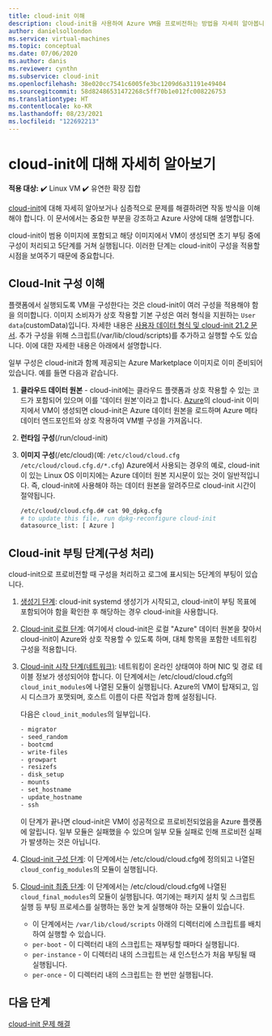 ```yaml
---
title: cloud-init 이해
description: cloud-init을 사용하여 Azure VM을 프로비전하는 방법을 자세히 알아봅니다.
author: danielsollondon
ms.service: virtual-machines
ms.topic: conceptual
ms.date: 07/06/2020
ms.author: danis
ms.reviewer: cynthn
ms.subservice: cloud-init
ms.openlocfilehash: 38e020cc7541c6005fe3bc1209d6a31191e49404
ms.sourcegitcommit: 58d82486531472268c5ff70b1e012fc008226753
ms.translationtype: HT
ms.contentlocale: ko-KR
ms.lasthandoff: 08/23/2021
ms.locfileid: "122692213"
---
```

# <a name="diving-deeper-into-cloud-init"></a>cloud-init에 대해 자세히 알아보기

**적용 대상:** :heavy_check_mark: Linux VM :heavy_check_mark: 유연한 확장 집합 

[cloud-init](https://cloudinit.readthedocs.io/en/latest/index.html)에 대해 자세히 알아보거나 심층적으로 문제를 해결하려면 작동 방식을 이해해야 합니다. 이 문서에서는 중요한 부분을 강조하고 Azure 사양에 대해 설명합니다.

cloud-init이 범용 이미지에 포함되고 해당 이미지에서 VM이 생성되면 초기 부팅 중에 구성이 처리되고 5단계를 거쳐 실행됩니다. 이러한 단계는 cloud-init이 구성을 적용할 시점을 보여주기 때문에 중요합니다. 


## <a name="understand-cloud-init-configuration"></a>Cloud-Init 구성 이해
플랫폼에서 실행되도록 VM을 구성한다는 것은 cloud-init이 여러 구성을 적용해야 함을 의미합니다. 이미지 소비자가 상호 작용할 기본 구성은 여러 형식을 지원하는 `User data`(customData)입니다. 자세한 내용은 [사용자 데이터 형식 및 cloud-init 21.2 문서](https://cloudinit.readthedocs.io/en/latest/topics/format.html#user-data-formats). 추가 구성을 위해 스크립트(/var/lib/cloud/scripts)를 추가하고 실행할 수도 있습니다. 이에 대한 자세한 내용은 아래에서 설명합니다.

일부 구성은 cloud-init과 함께 제공되는 Azure Marketplace 이미지로 이미 준비되어 있습니다. 예를 들면 다음과 같습니다.

1. **클라우드 데이터 원본** - cloud-init에는 클라우드 플랫폼과 상호 작용할 수 있는 코드가 포함되어 있으며 이를 '데이터 원본'이라고 합니다. [Azure](https://cloudinit.readthedocs.io/en/latest/topics/datasources/azure.html#azure)의 cloud-init 이미지에서 VM이 생성되면 cloud-init은 Azure 데이터 원본을 로드하며 Azure 메타데이터 엔드포인트와 상호 작용하여 VM별 구성을 가져옵니다.
2. **런타임 구성**(/run/cloud-init)
3. **이미지 구성**(/etc/cloud)(예: `/etc/cloud/cloud.cfg` `/etc/cloud/cloud.cfg.d/*.cfg`) Azure에서 사용되는 경우의 예로, cloud-init이 있는 Linux OS 이미지에는 Azure 데이터 원본 지시문이 있는 것이 일반적입니다. 즉, cloud-init에 사용해야 하는 데이터 원본을 알려주므로 cloud-init 시간이 절약됩니다.

   ```bash
   /etc/cloud/cloud.cfg.d# cat 90_dpkg.cfg
   # to update this file, run dpkg-reconfigure cloud-init
   datasource_list: [ Azure ]
   ```


## <a name="cloud-init-boot-stages-processing-configuration"></a>Cloud-init 부팅 단계(구성 처리)

cloud-init으로 프로비전할 때 구성을 처리하고 로그에 표시되는 5단계의 부팅이 있습니다.

1. [생성기 단계](https://cloudinit.readthedocs.io/en/latest/topics/boot.html#generator): cloud-init systemd 생성기가 시작되고, cloud-init이 부팅 목표에 포함되어야 함을 확인한 후 해당하는 경우 cloud-init을 사용합니다. 

2. [Cloud-init 로컬 단계](https://cloudinit.readthedocs.io/en/latest/topics/boot.html#local): 여기에서 cloud-init은 로컬 "Azure" 데이터 원본을 찾아서 cloud-init이 Azure와 상호 작용할 수 있도록 하며, 대체 항목을 포함한 네트워킹 구성을 적용합니다.

3. [Cloud-init 시작 단계(네트워크)](https://cloudinit.readthedocs.io/en/latest/topics/boot.html#network): 네트워킹이 온라인 상태여야 하며 NIC 및 경로 테이블 정보가 생성되어야 합니다. 이 단계에서는 /etc/cloud/cloud.cfg의 `cloud_init_modules`에 나열된 모듈이 실행됩니다. Azure의 VM이 탑재되고, 임시 디스크가 포맷되며, 호스트 이름이 다른 작업과 함께 설정됩니다.

   다음은 `cloud_init_modules`의 일부입니다.
   
   ```bash
   - migrator
   - seed_random
   - bootcmd
   - write-files
   - growpart
   - resizefs
   - disk_setup
   - mounts
   - set_hostname
   - update_hostname
   - ssh
   ```
   
   이 단계가 끝나면 cloud-init은 VM이 성공적으로 프로비전되었음을 Azure 플랫폼에 알립니다. 일부 모듈은 실패했을 수 있으며 일부 모듈 실패로 인해 프로비전 실패가 발생하는 것은 아닙니다.

4. [Cloud-init 구성 단계](https://cloudinit.readthedocs.io/en/latest/topics/boot.html#config): 이 단계에서는 /etc/cloud/cloud.cfg에 정의되고 나열된 `cloud_config_modules`의 모듈이 실행됩니다.


5. [Cloud-init 최종 단계](https://cloudinit.readthedocs.io/en/latest/topics/boot.html#final): 이 단계에서는 /etc/cloud/cloud.cfg에 나열된 `cloud_final_modules`의 모듈이 실행됩니다. 여기에는 패키지 설치 및 스크립트 실행 등 부팅 프로세스를 실행하는 동안 늦게 실행해야 하는 모듈이 있습니다. 

   -   이 단계에서는 `/var/lib/cloud/scripts` 아래의 디렉터리에 스크립트를 배치하여 실행할 수 있습니다.
   - `per-boot` - 이 디렉터리 내의 스크립트는 재부팅할 때마다 실행됩니다.
   - `per-instance` - 이 디렉터리 내의 스크립트는 새 인스턴스가 처음 부팅될 때 실행됩니다.
   - `per-once` - 이 디렉터리 내의 스크립트는 한 번만 실행됩니다.

## <a name="next-steps"></a>다음 단계

[cloud-init 문제 해결](cloud-init-troubleshooting.md)
